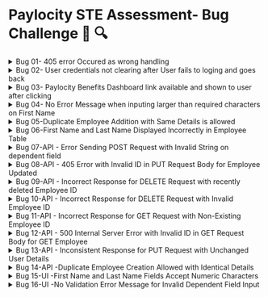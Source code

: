 
# Paylocity STE Assessment- Bug Challenge :bug: 🔍 


<details>

<summary>Bug 01- 405 error Occured as wrong  handling</summary>

## Description
Wrong error:  This page isnt working (HTTP 405 error message) is shown on the browser


The error message suggests the wrong handling as if there is a problem with the HTTP request as its responding 405. Instead of having just a simple message such as : Invalid username or password


## Steps To Reproduce

1.Go to the URL: https://wmxrwq14uc.execute-api.us-east-1.amazonaws.com/Prod/Account/Login

2.Enter invalid characters in the `Username` and `Password` fields

3.Click on the `Login` button


## Actual behavior
HTTP ERROR 405 This page is not working is displayed to the user. 

## Expected behavior
A message of Invalid username or password should be shown to the user to avoid confusion or proper error handling towards the UI.


## Priority
High

## Screenshots/Video
<img width="1091" alt="Screenshot 2025-02-16 at 22 51 41" src="https://github.com/user-attachments/assets/a3ad3ce4-cd96-4a97-9df5-c4988b7dd205" />



## Device Details:
Device: MacBook Pro (13-inch, M2, 2022) Chip M2
OS: MacOs
Version: Mac OS Sequoia Version 15.1
Browser : Version 131.0.6778.267 (Official Build) (arm64)
Resolution [2560 × 1600]

Additional context
Add any other context about the problem here

</details> 

<details>

<summary>Bug 02- User credentials not clearing after User fails to loging and goes back</summary>


## Description
After a user inputs an incorrect password(with a valid user) during the login process and then inputs incorrect password or username, and proceeds to login after the error displayed, to rectify it by going back and refreshing the page, the initial error message persists about the missing username or password .

## Steps To Reproduce

1.Navigate to the login page at https://wmxrwq14uc.execute-api.us-east-1.amazonaws.com/Prod/Account/Login 

2.Input an incorrect `password` with a correct `Username` 

3.Click the `login` button.

4. Input an incorrect `password` and incorrect `Username`  or leave it black
5. Click the `login` button.
6. .Observe the displayed error message described in `Bug-01`.
7. Click on the Back button on the Browser

6.Refresh the page using the browser's refresh button or shortcut (e.g., F5 or Ctrl + R).

7.Observe that the initial error message remains unchanged.


## Actual behavior
The message of a missing password or username is still showing. Indicating that there is not a proper session handling in place for the application as past errors are still being shown.

## Expected behavior
Even after refreshing the page, the initial error message indicating an incorrect or missing password continues to be displayed, which could cause user confusion and potentially impact the user experience.

## Priority
Medium

## Screenshots/Video

https://github.com/user-attachments/assets/37a26a6a-dc97-4812-8b74-469ca9cad619



## Device Details:

OS: MacOs
Version: Mac OS Sequoia Version 15.1
Browser : Chrome Version 115.0.5790.170 (Official Build) (arm64)
Resolution [2560 × 1600]

</details>

<details>

<summary>Bug 03- Paylocity Benefits Dashboard link available and shown to user after clicking</summary>


## Description
When a user clicks the “Paylocity Benefits Dashboard” link in the navigation bar, the link remains visible and does not change state, even though the user is already on the Benefits Dashboard page.
## Steps To Reproduce

1. Go to the following website link to Login at https://wmxrwq14uc.execute-api.us-east-1.amazonaws.com/Prod/Account/Login
2.On the upper left corner click on the Paylocity Benefits Dashboard message link.
3. Note that no login credentials are required to access the dashboard.
Observe that the form to add dependents is accessible and can be interacted with.

## Actual behavior
1. The Paylocity Benefits Dashboard is accessible without requiring login credentials.
2.Users can interact with the form to try and add dependents without proper authentication or employee data.

## Expected behavior
1.The Paylocity Benefits Dashboard should require proper login credentials before allowing access.
2.Users should only be able to interact with the form and access data if they are authenticated and authorized users.
3.Unauthorized users should not have access to any functionality of the dashboard.

## Priority
Medium

## Screenshots/Video


https://github.com/user-attachments/assets/38e3d6ec-be9b-4064-9893-f2dd37f3ab18



## Device Details:

OS: MacOs
Version: Mac OS Sequoia Version 15.1
Browser : Chrome Version 115.0.5790.170 (Official Build) (arm64)
Resolution [2560 × 1600]

</details>

<details>

<summary>Bug 04- No Error Message when inputing larger than required characters on First Name</summary>


## Description
When attempting to input larger than required characters in the "First Name" field during the process of adding or editing an employee on the Benefits Dashboard application, no error message is displayed, and the application allows the user to proceed without any indication of the input exceeding the limit.

## Steps To Reproduce

1.Open the Benefits Dashboard application on the following link https://wmxrwq14uc.execute-api.us-east-1.amazonaws.com/Prod/Account/Login

2. Login using valid credentials for Username and Password. 

3.Navigate to the section where you can add an employee by clicking on `Add Employee` button

3.In the "First Name" field, input a string of characters that is longer than the specified limit (e.g., more than 50 characters).

4.Attempt to proceed by clicking the "Save" or "Submit" button

## Actual behavior
No error message is shown, and the application doesnt let the user know that is inputing a wrong field

## Expected behavior
An error message should be displayed on the UI, indicating that the input for the "First Name" field exceeds the allowed character limit.

## Priority
Low

## Screenshots/Video





https://github.com/user-attachments/assets/123e4a47-1763-4574-b917-3cb5e151795a







## Device Details:

OS: MacOs
Version: Mac OS Sequoia Version 15.1
Browser : Chrome Version 115.0.5790.170 (Official Build) (arm64)
Resolution [2560 × 1600]

</details>

<details>

<summary>Bug 05-Duplicate Employee Addition with Same Details is allowed</summary>


## Description

The current version of the application permits the addition of an employee with the exact same First Name, Last Name, and Dependents as an existing entry. This oversight leads to the creation of duplicate employee records within the system, causing potential data inconsistency and confusion.


## Pre-condition

Have an existing user with valid First Name, Last Name and Dependent.


## Steps To Reproduce

1.Go to link for the application to login at https://wmxrwq14uc.execute-api.us-east-1.amazonaws.com/Prod/Account/Login

2.Enter valid details for Username and password and click on the Login button

2.Click on the `Add Employee` button

3.Input the same First Name, Last Name, and Dependents as an already existing employee.

4.Proceed with adding the employee by clicking on the Save button

## Actual behavior
No error message is shown, and the application doesnt let the user know that he/she is adding a Duplicat or existing user

## Expected behavior
An error message should be displayed on the UI, indicating that the entered user already exists to Try agian.

## Priority
High

## Screenshots/Video



https://github.com/user-attachments/assets/c31d386b-0169-46b1-af29-ac30342db645



## Device Details:

OS: MacOs
Version: Mac OS Sequoia Version 15.1
Browser : Chrome Version 115.0.5790.170 (Official Build) (arm64)
Resolution [2560 × 1600]

</details>


<details>

<summary>Bug 06-First Name and Last Name Displayed Incorrectly in Employee Table</summary>


## Description

When a user adds a new employee by filling in the First Name, Last Name, and Dependents fields in the form, the employee is successfully added. However, in the table displaying the list of employees, 
the First Name and Last Name appear swapped (i.e., the First Name is displayed in the Last Name column and vice versa).

## Pre-condition



## Steps To Reproduce

1.Go to link for the application to login at https://wmxrwq14uc.execute-api.us-east-1.amazonaws.com/Prod/Account/Login

2.Enter valid details for Username and password and click on the Login button

2.Click on the `Add Employee` button

3.Input the same First Name, Last Name, and Dependents accordingly

4.Proceed with adding the employee by clicking on the `Add button`


## Actual behavior
See the table on the dashboard that is shown where the First name entered for the new employee is shown as Last Name.

## Expected behavior
The First Name should be displayed under the “First Name” column.
The Last Name should be displayed under the “Last Name” column. 

 # Priority
High

## Screenshots/Video




https://github.com/user-attachments/assets/c3e1581d-3e53-4a58-ae52-d2f1d7282334





## Device Details:

OS: MacOs
Version: Mac OS Sequoia Version 15.1
Browser : Chrome Version 115.0.5790.170 (Official Build) (arm64)
Resolution [2560 × 1600]

</details>

<details>

<summary>Bug 07-API - Error Sending POST Request with Invalid String on dependent field</summary>


## Description

While using Postman to send a POST request to add a New employee, a 405 error is encountered when an invalid string value is provided as the dependent's field. The application should handle and validate input data to prevent the addition of invalid or incorrect values.


## Pre-condition

Have the valid Postman collection imported in Postman


## Steps To Reproduce

1. Launch Postman and access the QA Challenge- Master collection
2. Go to the POST request `Add Employee` for adding a new Employee.
3. On the Depndent field enter an invalid string (e.g., "X") as the dependent's number information.
4. Click on the Send button to send the POST request.

## Actual behavior
The server responds with a 405 Method Not Allowed error instead of handling the invalid input. The API does not return a clear validation error message
 indicating that the Dependents field contains invalid data.
## Expected behavior
When sending a POST request via Postman to add a new employee, if an invalid string value is provided in the Dependents field, 
the application should properly handle the input validation and return a meaningful error response.

Also the following would be expected:

-The API should validate the input before processing the request.
-If an invalid string is provided in the Dependents field, the API should return a 400 Bad Request status code instead of a 405 Method Not Allowed.
- The response body should include a clear error message, such as:   "error": "Invalid input: Dependents field must be a numeric value."

## Priority
Medium

## Screenshots/Video

<img width="1041" alt="Screenshot 2025-02-17 at 15 30 38" src="https://github.com/user-attachments/assets/68b93285-c6c2-4b40-ad85-76f82aa88241" />



## Device Details:
Postman Version: 10.17.3-230823-0523
OS: MacOs 15.1
Version: Mac OS Sequoia Version 15.1
Browser : Chrome Version 115.0.5790.170 (Official Build) (arm64)
Resolution [2560 × 1600]

</details>

<details>

<summary>Bug 08-API - 405 Error with Invalid ID in PUT Request Body for Employee Updated</summary>


## Description

When attempting to update an employee's information using a PUT request, an error is encountered due to an invalid ID being provided in the request body. The application should handle and validate input data to ensure that only valid IDs are accepted for updates


## Pre-condition

Have the valid Postman collection imported in Postman


## Steps To Reproduce

1. Launch Postman and access the QA Challenge- Master collection
2. Go to the PUT request `Update Employee` for editing an Employee.
3. On the Request body include an invalid ID value of a user.( i.e // or other characters)
4. Click on the Send button to send the PUT request.


## Actual behavior
The application accepts the PUT request with an invalid ID value in the request body.The server responds with a 405 error message saying method not allowed.

## Expected behavior
The application should validate the provided ID to ensure that it is a valid and existing employee ID.If an invalid ID is detected in the request body, the application should return a clear error response indicating that the ID is not valid

## Priority
High

## Screenshots/Video


<img width="1129" alt="Screenshot 2025-02-17 at 15 51 15" src="https://github.com/user-attachments/assets/f956f24a-dbeb-4473-a28d-e70f808b853a" />



## Device Details:
Postman Version: 10.17.3-230823-0523
OS: MacOs 15.1
Version:Sequoia Version 15.1
Browser : Chrome Version 115.0.5790.170 (Official Build) (arm64)
Resolution [2560 × 1600]

</details>

<details>

<summary>Bug 09-API -  Incorrect Response for DELETE Request with recently deleted Employee ID</summary>


## Description

When sending a DELETE request to remove an employee from the system, if an employee ID that has already been deleted, the application responds with a "200 OK" status. This behavior is misleading as it suggests successful deletion, even though the employee already does not exist in the first place.

## Pre-condition

Have the valid Postman collection imported in Postman


## Steps To Reproduce

1. Launch Postman and access the QA Challenge- Master collection
2. Go to the DELETE request `Delete Employee` to remove an Employee.
3. On the Request URL include an already deleted employee ID value of a user.
4. Click on the Send button to send the DELETE request.


## Actual behavior
The application accepts the DELETE request with  already deleted employee ID. The server responds with a "200 OK" status, which incorrectly suggests successful deletion.

## Expected behavior
The application should validate the provided employee ID to ensure that it exists in the system. If a non-existing or already deleted ID is detected, the application should return a "404 Not Found" status or an appropriate error response indicating that the employee does not exist.

## Priority
High

## Impact:
This issue has the following negative impacts:

Misleading Response: The "200 OK" status implies successful deletion when the employee does not exist, leading to confusion and incorrect assumptions.
Data Integrity: Users might believe they have successfully deleted a nonexistent employee, affecting data integrity and accuracy.
Ineffective Error Handling: The application fails to provide accurate error responses for such cases, making troubleshooting difficult.

## Screenshots/Video


<img width="1266" alt="Screenshot 2025-02-17 at 16 07 13" src="https://github.com/user-attachments/assets/0ab963af-b715-49cd-9976-f98fd19a4758" />


## Device Details:
Postman Version: 10.17.3-230823-0523
OS: MacOs 10.15.7
Version: Sequoia Version 15.1
Browser : Chrome Version 115.0.5790.170 (Official Build) (arm64)
Resolution [2560 × 1600]

</details>

<details>


<summary>Bug 10-API -  Incorrect Response for DELETE Request with Invalid Employee ID</summary>


## Description

When sending a DELETE request to remove an employee from the system, if an employee ID that has already been deleted, the application responds with a "405" error status. 

1. Launch Postman and access the QA Challenge- Master collection
2. Go to the DELETE request `Delete Employee` to remove an Employee.
3. On the Request URL include an invalid employee ID value of a user with wrong characters( i.e //4392990-3230023abcd-34234ddff).
4. Click on the Send button to send the DELETE request.


## Actual behavior
The API returns a 405 Method Not Allowed error which:
	•	The response does not provide a clear indication that the requested employee does not exist.
	•	The error message does not follow standard RESTful API conventions for handling resource deletion errors.
	•	The request method itself (DELETE) is valid, so a 405 status code is misleading in this context

## Expected behavior
The API should return a 404 Not Found status code instead of 405 Method Not Allowed if the Employee ID does not exist.
	•	The response body should provide a meaningful error message, such as:
 error": "Employee ID not found or non existing"
 The API should follow RESTful principles, ensuring correct error handling for resource deletion requests
## Priority
High

## Impact:
This issue has the following negative impacts:

The issue causes misleading error handling, as a 405 Method Not Allowed response suggests a method restriction instead of indicating that the Employee ID does not exist or has already been deleted. 
This leads to confusion for developers, inefficient debugging, and doesnt follow RESTful API usual conventions. 
It can also impact third-party integrations, user experience, and security. The correct approach is to return a 404 Not Found with a clear error message.

## Screenshots/Video

<img width="1419" alt="Screenshot 2025-02-17 at 16 19 52" src="https://github.com/user-attachments/assets/7989ff69-ca92-4a4d-8d86-5c97e0e55845" />



## Device Details:
Postman Version: 10.17.3-230823-0523
OS: MacOs 15.1
Version: Sequoia Version 15.1
Browser : Chrome Version 115.0.5790.170 (Official Build) (arm64)
Resolution [2560 × 1600]

</details>

<details>

<summary>Bug 11-API -  Incorrect Response for GET Request with Non-Existing Employee ID</summary>


## Description

When sending a GET request to remove an employee from the system, if an employee ID that has already been deleted or does not exist is provided in the request URL, the application responds with a "200 OK" status. This behavior is misleading as it suggests successful, even though the employee does not exist in the first place.

## Pre-condition

Have the valid Postman collection imported in Postman


## Steps To Reproduce

1. Launch Postman and access the QA Challenge- Master collection
2. Go to the GET request `Get Employee` to retreive information of an Employee.
3. On the Request URL input an already non existing or recently deleted employee ID value of a user.
4. Click on the Send button to send the GET request.


## Actual behavior
The application accepts the GET request with a non-existing or already deleted employee ID. The server responds with a "200 OK" status, which incorrectly suggests successful retreivement of Employee details.

## Expected behavior
The application should validate the provided employee ID to ensure that it exists in the system. If a non-existing or already deleted ID is detected, the application should return a "404 Not Found" status or an appropriate error response indicating that the employee does not exist.

## Priority
High

## Impact:
This issue has the following negative impacts:

Misleading Response: The "200 OK" status implies successful deletion when the employee does not exist, leading to confusion and incorrect assumptions.
Data Integrity: Users might believe they have successfully deleted a nonexistent employee, affecting data integrity and accuracy.
Ineffective Error Handling: The application fails to provide accurate error responses for such cases, making troubleshooting difficult.

## Screenshots/Video

<img width="1472" alt="Screenshot 2025-02-17 at 16 22 31" src="https://github.com/user-attachments/assets/cfefee02-31c7-496a-8b54-de0d7597e673" />


<img width="1282" alt="Screenshot 2025-02-17 at 16 23 30" src="https://github.com/user-attachments/assets/6e52f7f5-290d-4908-a2fc-2e7ff7c68b69" />

## Device Details:
Postman Version: 10.17.3-230823-0523
OS: MacOs 15.1
Version: Mac OS Sequoia Version 15.1
Browser : Chrome Version 115.0.5790.170 (Official Build) (arm64)
Resolution [2560 × 1600]

</details>


<details>

<summary>Bug 12-API -  500 Internal Server Error with Invalid ID in GET Request Body for GET Employee </summary>


## Description

When attempting to retreive an employee's information using a GET request, a 500 server error is encountered due to an invalid ID being provided in the request URL. The application should handle and validate input data to ensure that only valid IDs are accepted for updates

## Pre-condition

Have the valid Postman collection imported in Postman


## Steps To Reproduce

1. Launch Postman and access the QA Challenge- Master collection
2. Go to the GET request `GET Employee` to retrieve an Employee's information.
3. On the Request body include an invalid ID value of an Employee.( whatever input as ID on the id variable)
4. Click on the Send button to send the GET request.


## Actual behavior
The application accepts the GET request with an invalid ID value in the request URL.The server responds with a 500 internal server error message:
	•	The error indicates an unhandled exception rather than a properly managed validation failure.
	•	No clear message is provided to inform the user that the issue is due to an invalid Employee ID.
	•	The request causes a server-side failure, potentially exposing internal system vulnerabilities.

## Expcted behavior
The API should validate the Employee ID before processing the request.
Additionally:

-If an invalid or non-existent ID is provided, the API should return a 400 Bad Request (if the format is incorrect) or a 404 Not Found (if the ID does not exist).
-A meaningful error message should be returned, such as:
error": "Invalid Employee ID. Please provide a valid identifier."

## Priority
High

## Screenshots/Video

<img width="1409" alt="Screenshot 2025-02-17 at 16 26 08" src="https://github.com/user-attachments/assets/a446b6af-093e-4131-ad0c-0434e79d50a5" />
<img width="1490" alt="Screenshot 2025-02-17 at 16 26 20" src="https://github.com/user-attachments/assets/3c8f4418-a198-44d7-8f6f-db9d40ffc838" />


## Device Details:
Postman Version: 10.17.3-230823-0523
OS: MacOs 15.1
Version: Mac OS Sequoia Version 15.1
Browser : Chrome Version 115.0.5790.170 (Official Build) (arm64)
Resolution [2560 × 1600]

</details>

<details>

<summary>Bug 13-API -  Inconsistent Response for PUT Request with Unchanged User Details</summary>


## Description

When sending a PUT request to edit a user's information, if the request body contains the same details as the existing user, the application responds with a "200 OK" status. This behavior is inconsistent with the expectation that only changes in user details should trigger a successful update response.

## Pre-condition

Have the valid Postman collection imported in Postman


## Steps To Reproduce

1. Launch Postman and access the QA Challenge- Master collection
2. Go to the PUT request `Update Employee` to retrieve an Employee's information.
3. Provide the exact same details as the existing user in the request body.
4. Click on the Send button to send the PUT request.


## Actual behavior
The application accepts the PUT request with unchanged user details in the request body.The server responds with a "200 OK" status, suggesting a successful update even though no changes were made.

## Expected behavior
The application should validate the provided user details against the existing user's information.If the user details in the request body are identical to the existing user, the application should return a "304 Not Modified" status or an appropriate response indicating that no changes were made.

## Priority
Medium

## Screenshots/Video

<img width="1464" alt="Screenshot 2025-02-17 at 16 32 57" src="https://github.com/user-attachments/assets/7ab4a527-0315-402f-9b5f-1cfe381df8a3" />
<img width="1397" alt="Screenshot 2025-02-17 at 16 33 16" src="https://github.com/user-attachments/assets/92a8f95f-21b4-4e18-926b-496ca958e697" />



## Device Details:
Postman Version: 10.17.3-230823-0523
OS: MacOs 15.1
Version: Mac OS Sequoia Version 15.1
Browser : Chrome Version 115.0.5790.170 (Official Build) (arm64)
Resolution [2560 × 1600]

</details>

<details>
  
<summary>Bug 14-API -Duplicate Employee Creation Allowed with Identical Details</summary>


## Description

When adding a new employee using a POST request, the system allows multiple employees to be created with identical First Name, Last Name, and Number of Dependents, 
even if an employee with the same details already exists.
## Pre-condition

Have the valid Postman collection imported in Postman


## Steps To Reproduce

  1.   Launch Postman and open the QA Challenge - Master collection.
	2.	Navigate to the POST request Add Employee.
	3.	Provide details for a new employee (First Name, Last Name, and Dependents).
	4.	Click Send to create the employee.
	5.	Repeat the request using the same exact details.


## Actual behavior
	
• The API returns a “200 OK” response
• A new duplicate employee is created with the same details.
•	The response includes the details of the newly created duplicate employee, confirming the action.

## Expected behavior
The system should check for existing records before creating a new employee.	If an employee with the same First Name, Last Name, and Number of Dependents already exists, the API should return a 409 Conflict response with an appropriate message, such as:
 "error": "An employee with these details already exists. Duplicate entries are not allowed."
## Priority
Medium

## Screenshots/Video
<img width="1276" alt="Screenshot 2025-02-17 at 16 44 06" src="https://github.com/user-attachments/assets/93f96bf1-79ec-441e-8a61-cbf3257ab304" />

<img width="1468" alt="Screenshot 2025-02-17 at 16 38 28" src="https://github.com/user-attachments/assets/166b611f-a13b-4ed0-9898-0a2f706141db" />

<img width="1308" alt="Screenshot 2025-02-17 at 16 38 38" src="https://github.com/user-attachments/assets/813f9c6f-d54a-4040-9113-b0679c9cc8d8" />



## Device Details:
Postman Version: 10.17.3-230823-0523
OS: MacOs 15.1
Version: Mac OS Sequoia Version 15.1
Browser : Chrome Version 115.0.5790.170 (Official Build) (arm64)
Resolution [2560 × 1600]

</details>


<details>
  
<summary>Bug 15-UI -First Name and Last Name Fields Accept Numeric Characters</summary>


## Description

The First Name and Last Name fields in the UI allow users to enter numeric characters (0-9) or even just numbers when adding or editing an employee. This is incorrect behavior, as these fields should only accept alphabetic characters and possibly 
special characters like hyphens or apostrophes. The system should enforce proper validation to prevent invalid name entries
## Pre-condition

Access to the Paylocity Employee Management System.


## Steps To Reproduce

1.Go to link for the application to login at https://wmxrwq14uc.execute-api.us-east-1.amazonaws.com/Prod/Account/Login

2.Enter valid details for Username and password and click on the Login button

2.Click on the `Add Employee` button or edit on an existing employee

3.Input on the First Name field or Last Name field numbers or combination of letters and numbers.

4.Proceed with adding the employee by clicking on the `Add button`


## Actual behavior
  •	The UI accepts numeric characters in the First Name and Last Name fields.
	•	The system successfully saves the employee without validation errors.
	•	The invalid name is displayed in the employee list and details page

## Expected behavior
  •	The First Name and Last Name fields should only accept alphabetic characters.
	•	If a user enters numbers, the system should display a validation error message, such as:
 First Name and Last Name must contain only letters."
## Priority
High

## Screenshots/Video



https://github.com/user-attachments/assets/ba76746d-866a-4ddc-9940-620edcc502ce



## Device Details:
Postman Version: 10.17.3-230823-0523
OS: MacOs 15.1
Version: Mac OS Sequoia Version 15.1
Browser : Chrome Version 115.0.5790.170 (Official Build) (arm64)
Resolution [2560 × 1600]

</details>

<details>
  
<summary>Bug 16-UI -No Validation Error Message for Invalid Dependent Field Input</summary>


## Description

When a user enters invalid input (e.g., letters or special characters) in the Dependent field while adding or editing an employee, the UI correctly prevents the adding or editing with invalid character but does not display any validation error message. 
This creates a poor user experience, as users are unaware of why they cannot proceed .

## Pre-condition

Access to the Paylocity Employee Management System.


## Steps To Reproduce

1.Go to link for the application to login at https://wmxrwq14uc.execute-api.us-east-1.amazonaws.com/Prod/Account/Login

2.Enter valid details for Username and password and click on the Login button

2.Click on the `Add Employee` button or edit icon on an existing employee

3.Go to the Dependent field an enter an invalid character. 
4. Try to Add or Update the employee


## Actual behavior
    
  • The UI prevents submission when invalid input is entered.
	•	No validation error message is displayed, leaving users confused about why they cannot proceed.
	•	Users have no guidance on the expected input format.

## Expected behavior
  The UI should display a clear validation error message when invalid input is detected, such as:
Error: "Invalid input: The Dependent field must contain only numbers."

## Priority
Medium

## Screenshots/Video




https://github.com/user-attachments/assets/e211f3a9-6126-4366-ab95-af3ef9b27981





## Device Details:
Postman Version: 10.17.3-230823-0523
OS: MacOs 15.1
Version: Mac OS Sequoia Version 15.1
Browser : Chrome Version 115.0.5790.170 (Official Build) (arm64)
Resolution [2560 × 1600]

</details>
